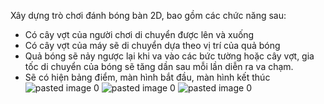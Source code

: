 Xây dựng trò chơi đánh bóng bàn 2D, bao gồm các chức năng sau:

- Có cây vợt của người chơi di chuyển được lên và xuống
- Có cây vợt của máy sẽ di chuyển dựa theo vị trí của quả bóng
- Quả bóng sẽ nảy ngược lại khi va vào các bức tường hoặc cây vợt, gia tốc di chuyển của bóng sẽ tăng dần sau mỗi lần diễn ra va chạm.
- Sẽ có hiện bảng điểm, màn hình bắt đầu, màn hình kết thúc
![pasted image 0](https://github.com/ootuyetnhioo/Pong/assets/44711219/93661398-bf3b-403c-a2df-269bd52adf82)
![pasted image 0](https://github.com/ootuyetnhioo/Pong/assets/44711219/fe6a8aa5-9010-4088-87d9-da31ef0351f9)
![pasted image 0](https://github.com/ootuyetnhioo/Pong/assets/44711219/ed37ec1f-2b01-4fb7-a9af-f7fe57a8b37b)
